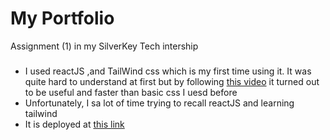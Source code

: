# My Portfolio 
Assignment (1) in my SilverKey Tech intership

###

- I used reactJS ,and TailWind css which is my first time using it. It was quite hard to understand at first but by following
   [this video](https://www.youtube.com/watch?v=2kg0z1qNrkw) it turned out to be useful and faster than basic css I uesd before
- Unfortunately, I sa lot of time trying to recall reactJS and learning tailwind
- It is deployed at [this link](https://mariamessam553.github.io/MyPortfolio/)
